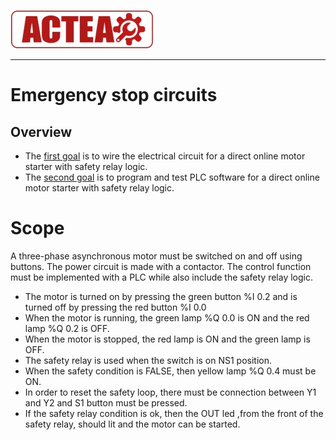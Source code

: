 
![ACTEA](../Logo_ACTEA_2.jpg)
_____________________________________
# Emergency stop circuits
## Overview
-   The [first goal](Ex06/Subchapter04_01.md) is to wire the electrical circuit for a direct online motor starter with safety relay logic.
-   The [second goal](Ex06/Subchapter04_02.md)  is to program and test PLC software for a direct online motor starter with safety relay logic.

# Scope
A three-phase asynchronous motor must be switched on and off using buttons. The power circuit is made with a contactor. The control function must be implemented with a PLC while also include the safety relay logic.

- The motor is turned on by pressing the green button %I 0.2 and is turned off by pressing the red button %I 0.0
- When the motor is running, the green lamp %Q 0.0 is ON and the red lamp %Q 0.2 is OFF.
- When the motor is stopped, the red lamp is ON and the green lamp is OFF.
- The safety relay is used when the switch is on NS1 position.
- When the safety condition is FALSE, then yellow lamp %Q 0.4 must be ON.
- In order to reset the safety loop, there must be connection between Y1 and Y2 and S1 button must be pressed.
- If the safety relay condition is ok, then the OUT led ,from the front of the safety relay, should lit and the motor can be started.
